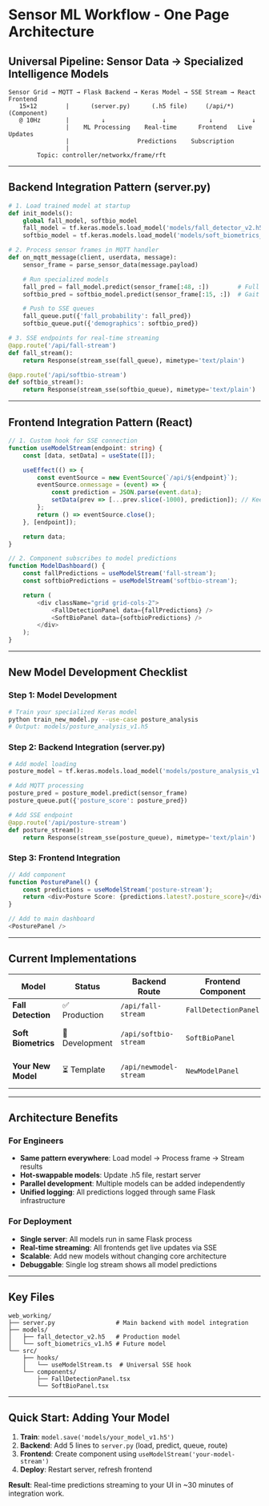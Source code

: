 # Sensor ML Workflow - One Page Architecture

## **Universal Pipeline: Sensor Data → Specialized Intelligence Models**

```
Sensor Grid → MQTT → Flask Backend → Keras Model → SSE Stream → React Frontend
   15×12        |      (server.py)      (.h5 file)     (/api/*)    (Component)
   @ 10Hz       |         ↓                ↓            ↓           ↓
                |    ML Processing    Real-time      Frontend   Live Updates
                |                   Predictions    Subscription
                |
        Topic: controller/networkx/frame/rft
```

---

## **Backend Integration Pattern (server.py)**

```python
# 1. Load trained model at startup
def init_models():
    global fall_model, softbio_model
    fall_model = tf.keras.models.load_model('models/fall_detector_v2.h5')
    softbio_model = tf.keras.models.load_model('models/soft_biometrics_v1.h5')  # Future

# 2. Process sensor frames in MQTT handler
def on_mqtt_message(client, userdata, message):
    sensor_frame = parse_sensor_data(message.payload)

    # Run specialized models
    fall_pred = fall_model.predict(sensor_frame[:48, :])        # Full grid
    softbio_pred = softbio_model.predict(sensor_frame[:15, :])  # Gait region

    # Push to SSE queues
    fall_queue.put({'fall_probability': fall_pred})
    softbio_queue.put({'demographics': softbio_pred})

# 3. SSE endpoints for real-time streaming
@app.route('/api/fall-stream')
def fall_stream():
    return Response(stream_sse(fall_queue), mimetype='text/plain')

@app.route('/api/softbio-stream')
def softbio_stream():
    return Response(stream_sse(softbio_queue), mimetype='text/plain')
```

---

## **Frontend Integration Pattern (React)**

```typescript
// 1. Custom hook for SSE connection
function useModelStream(endpoint: string) {
    const [data, setData] = useState([]);

    useEffect(() => {
        const eventSource = new EventSource(`/api/${endpoint}`);
        eventSource.onmessage = (event) => {
            const prediction = JSON.parse(event.data);
            setData(prev => [...prev.slice(-1000), prediction]); // Keep last 1000
        };
        return () => eventSource.close();
    }, [endpoint]);

    return data;
}

// 2. Component subscribes to model predictions
function ModelDashboard() {
    const fallPredictions = useModelStream('fall-stream');
    const softbioPredictions = useModelStream('softbio-stream');

    return (
        <div className="grid grid-cols-2">
            <FallDetectionPanel data={fallPredictions} />
            <SoftBioPanel data={softbioPredictions} />
        </div>
    );
}
```

---

## **New Model Development Checklist**

### **Step 1: Model Development**
```bash
# Train your specialized Keras model
python train_new_model.py --use-case posture_analysis
# Output: models/posture_analysis_v1.h5
```

### **Step 2: Backend Integration (server.py)**
```python
# Add model loading
posture_model = tf.keras.models.load_model('models/posture_analysis_v1.h5')

# Add MQTT processing
posture_pred = posture_model.predict(sensor_frame)
posture_queue.put({'posture_score': posture_pred})

# Add SSE endpoint
@app.route('/api/posture-stream')
def posture_stream():
    return Response(stream_sse(posture_queue), mimetype='text/plain')
```

### **Step 3: Frontend Integration**
```typescript
// Add component
function PosturePanel() {
    const predictions = useModelStream('posture-stream');
    return <div>Posture Score: {predictions.latest?.posture_score}</div>;
}

// Add to main dashboard
<PosturePanel />
```

---

## **Current Implementations**

| Model | Status | Backend Route | Frontend Component | Data Flow |
|-------|--------|---------------|-------------------|-----------|
| **Fall Detection** | ✅ Production | `/api/fall-stream` | `FallDetectionPanel` | 48×12 → CNN → Alert |
| **Soft Biometrics** | 🔄 Development | `/api/softbio-stream` | `SoftBioPanel` | 15×12 → CNN → Demographics |
| **Your New Model** | ⏳ Template | `/api/newmodel-stream` | `NewModelPanel` | Custom → CNN → Predictions |

---

## **Architecture Benefits**

### **For Engineers**
- **Same pattern everywhere**: Load model → Process frame → Stream results
- **Hot-swappable models**: Update .h5 file, restart server
- **Parallel development**: Multiple models can be added independently
- **Unified logging**: All predictions logged through same Flask infrastructure

### **For Deployment**
- **Single server**: All models run in same Flask process
- **Real-time streaming**: All frontends get live updates via SSE
- **Scalable**: Add new models without changing core architecture
- **Debuggable**: Single log stream shows all model predictions

---

## **Key Files**

```
web_working/
├── server.py                 # Main backend with model integration
├── models/
│   ├── fall_detector_v2.h5   # Production model
│   └── soft_biometrics_v1.h5 # Future model
└── src/
    ├── hooks/
    │   └── useModelStream.ts  # Universal SSE hook
    └── components/
        ├── FallDetectionPanel.tsx
        └── SoftBioPanel.tsx
```

---

## **Quick Start: Adding Your Model**

1. **Train**: `model.save('models/your_model_v1.h5')`
2. **Backend**: Add 5 lines to `server.py` (load, predict, queue, route)
3. **Frontend**: Create component using `useModelStream('your-model-stream')`
4. **Deploy**: Restart server, refresh frontend

**Result**: Real-time predictions streaming to your UI in ~30 minutes of integration work.